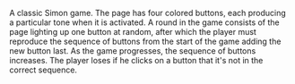 A classic Simon game.
The page has four colored buttons, each producing a particular tone when it is activated. A round in the game consists of the page lighting up one button at random, after which the player must reproduce the sequence of buttons from the start of the game adding the new button last. As the game progresses, the sequence of buttons increases. The player loses if he clicks on a button that it's not in the correct sequence.
